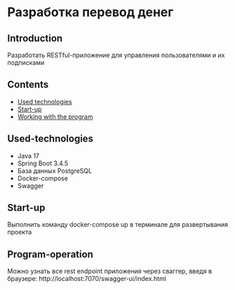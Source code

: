 # Разработка перевод денег

## Introduction

Разработать RESTful-приложение для управления пользователями и их подписками

## Contents

- [Used technologies](#used-technologies)
- [Start-up](#start-up)
- [Working with the program](#program-operation)


## Used-technologies
- Java 17
- Spring Boot 3.4.5
- База данных PostgreSQL
- Docker-compose
- Swagger


## Start-up
Выполнить команду docker-compose up в терминале для развертывания проекта

## Program-operation
Можно узнать все rest endpoint приложения через сваггер, введя в браузере:
http://localhost:7070/swagger-ui/index.html

